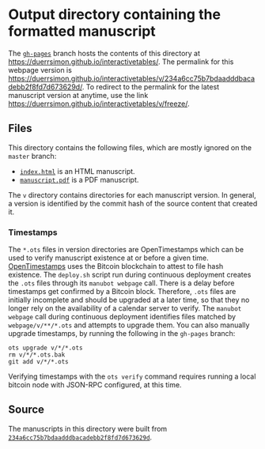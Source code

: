 # Output directory containing the formatted manuscript

The [`gh-pages`](https://github.com/duerrsimon/interactivetables/tree/gh-pages) branch hosts the contents of this directory at <https://duerrsimon.github.io/interactivetables/>.
The permalink for this webpage version is <https://duerrsimon.github.io/interactivetables/v/234a6cc75b7bdaadddbacadebb2f8fd7d673629d/>.
To redirect to the permalink for the latest manuscript version at anytime, use the link <https://duerrsimon.github.io/interactivetables/v/freeze/>.

## Files

This directory contains the following files, which are mostly ignored on the `master` branch:

+ [`index.html`](index.html) is an HTML manuscript.
+ [`manuscript.pdf`](manuscript.pdf) is a PDF manuscript.

The `v` directory contains directories for each manuscript version.
In general, a version is identified by the commit hash of the source content that created it.

### Timestamps

The `*.ots` files in version directories are OpenTimestamps which can be used to verify manuscript existence at or before a given time.
[OpenTimestamps](https://opentimestamps.org/) uses the Bitcoin blockchain to attest to file hash existence.
The `deploy.sh` script run during continuous deployment creates the `.ots` files through its `manubot webpage` call.
There is a delay before timestamps get confirmed by a Bitcoin block.
Therefore, `.ots` files are initially incomplete and should be upgraded at a later time, so that they no longer rely on the availability of a calendar server to verify.
The `manubot webpage` call during continuous deployment identifies files matched by `webpage/v/**/*.ots` and attempts to upgrade them.
You can also manually upgrade timestamps, by running the following in the `gh-pages` branch:

```shell
ots upgrade v/*/*.ots
rm v/*/*.ots.bak
git add v/*/*.ots
```

Verifying timestamps with the `ots verify` command requires running a local bitcoin node with JSON-RPC configured, at this time.

## Source

The manuscripts in this directory were built from
[`234a6cc75b7bdaadddbacadebb2f8fd7d673629d`](https://github.com/duerrsimon/interactivetables/commit/234a6cc75b7bdaadddbacadebb2f8fd7d673629d).
